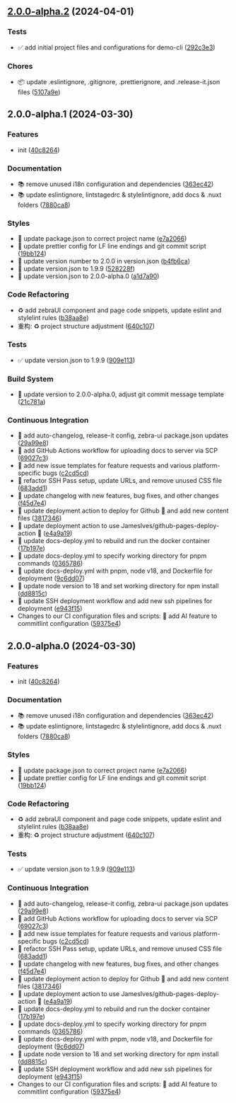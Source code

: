 ## [2.0.0-alpha.2](https://github.com/zebra-ui/zebra-ui/compare/2.0.0-alpha.1...2.0.0-alpha.2) (2024-04-01)

### Tests

- ✅ add initial project files and configurations for demo-cli ([292c3e3](https://github.com/zebra-ui/zebra-ui/commit/292c3e3b276f009e6568819db2df1cc558eea65f))

### Chores

- 📦️ update .eslintignore, .gitignore, .prettierignore, and .release-it.json files ([5107a9e](https://github.com/zebra-ui/zebra-ui/commit/5107a9e9b6480f7f0b862b7d5d52cf7492065e68))

## 2.0.0-alpha.1 (2024-03-30)

### Features

- init ([40c8264](https://github.com/zebra-ui/zebra-ui/commit/40c8264eb4b70e61955df72fc0d35d961944f19d))

### Documentation

- 📚 remove unused i18n configuration and dependencies ([363ec42](https://github.com/zebra-ui/zebra-ui/commit/363ec42b275881b0cf13b474b38e21ad5610e8d2))
- 📚 update eslintignore, lintstagedrc & stylelintignore, add docs & .nuxt folders ([7880ca8](https://github.com/zebra-ui/zebra-ui/commit/7880ca8ac44f037cfe9ced81fe6bea87113eace8))

### Styles

- 🎨 update package.json to correct project name ([e7a2066](https://github.com/zebra-ui/zebra-ui/commit/e7a206657b76f7b273fee2fcf34ac4a73abe3bcd))
- 🎨 update prettier config for LF line endings and git commit script ([19bb124](https://github.com/zebra-ui/zebra-ui/commit/19bb124e66bc16bf801e88a9e6530e6024754a3e))
- 🎨 update version number to 2.0.0 in version.json ([b4fb6ca](https://github.com/zebra-ui/zebra-ui/commit/b4fb6ca4dab9f893e0e9515a117d499d8e3e5a81))
- 🎨 update version.json to 1.9.9 ([528228f](https://github.com/zebra-ui/zebra-ui/commit/528228f15419071379623a1fcfcfc7702390bd04))
- 🎨 update version.json to 2.0.0-alpha.0 ([a1d7a90](https://github.com/zebra-ui/zebra-ui/commit/a1d7a902ebb7e42645124226f6b58091d7050263))

### Code Refactoring

- ♻️ add zebraUI component and page code snippets, update eslint and stylelint rules ([b38aa8e](https://github.com/zebra-ui/zebra-ui/commit/b38aa8e67b9994f6152be26eac5edbc4ccf6ea45))
- 重构: ♻️ project structure adjustment ([640c107](https://github.com/zebra-ui/zebra-ui/commit/640c10707a8ae2cc5f8a8fdb17cfed4e1fec3be4))

### Tests

- ✅ update version.json to 1.9.9 ([909e113](https://github.com/zebra-ui/zebra-ui/commit/909e11397cc49142921ff77ed0ef172908d676cf))

### Build System

- 🔨 update version to 2.0.0-alpha.0, adjust git commit message template ([21c781a](https://github.com/zebra-ui/zebra-ui/commit/21c781a0855dce8c5d2a1da8d0ed78bec025a7f1))

### Continuous Integration

- 🎡 add auto-changelog, release-it config, zebra-ui package.json updates ([29a99e8](https://github.com/zebra-ui/zebra-ui/commit/29a99e827f0d70aa2cc59f0a390c6853d9e0cb0b))
- 🎡 add GitHub Actions workflow for uploading docs to server via SCP ([69027c3](https://github.com/zebra-ui/zebra-ui/commit/69027c3fa283b05511670407df093126b5ce8ed2))
- 🎡 add new issue templates for feature requests and various platform-specific bugs ([c2cd5cd](https://github.com/zebra-ui/zebra-ui/commit/c2cd5cd5045c26030cf8991462f04e2dd758aa6a))
- 🎡 refactor SSH Pass setup, update URLs, and remove unused CSS file ([683add1](https://github.com/zebra-ui/zebra-ui/commit/683add157387747829b50a4f04c800cd2e66dc14))
- 🎡 update changelog with new features, bug fixes, and other changes ([f45d7e4](https://github.com/zebra-ui/zebra-ui/commit/f45d7e45571ca8583ad48881a97650f70cd0a2cd))
- 🎡 update deployment action to deploy for Github 🚀 and add new content files ([3817346](https://github.com/zebra-ui/zebra-ui/commit/38173460c8866acc0c2685d4d826486c929a8494))
- 🎡 update deployment action to use JamesIves/github-pages-deploy-action 🚀 ([e4a9a19](https://github.com/zebra-ui/zebra-ui/commit/e4a9a19fc929c7c3403ef0b7a28ca68456950d08))
- 🎡 update docs-deploy.yml to rebuild and run the docker container ([17b197e](https://github.com/zebra-ui/zebra-ui/commit/17b197ec2ef59ec69613aa387e7ae39a47ef997b))
- 🎡 update docs-deploy.yml to specify working directory for pnpm commands ([0365786](https://github.com/zebra-ui/zebra-ui/commit/036578687a7b5e78cc7bf39c3bd05b53ae60d667))
- 🎡 update docs-deploy.yml with pnpm, node v18, and Dockerfile for deployment ([9c6dd07](https://github.com/zebra-ui/zebra-ui/commit/9c6dd071ccc2df175b854fdb2866f781720567c0))
- 🎡 update node version to 18 and set working directory for npm install ([dd8815c](https://github.com/zebra-ui/zebra-ui/commit/dd8815ccaa5bfef5b0534058f71965af6a2229cb))
- 🎡 update SSH deployment workflow and add new ssh pipelines for deployment ([e943f15](https://github.com/zebra-ui/zebra-ui/commit/e943f155aba13f264245f0c6e7cc2c0f8274792f))
- Changes to our CI configuration files and scripts: 🎡 add AI feature to commitlint configuration ([59375e4](https://github.com/zebra-ui/zebra-ui/commit/59375e4ec76579a2ce4e7d4848c33b762f48b628))

## 2.0.0-alpha.0 (2024-03-30)

### Features

- init ([40c8264](https://github.com/zebra-ui/zebra-ui/commit/40c8264eb4b70e61955df72fc0d35d961944f19d))

### Documentation

- 📚 remove unused i18n configuration and dependencies ([363ec42](https://github.com/zebra-ui/zebra-ui/commit/363ec42b275881b0cf13b474b38e21ad5610e8d2))
- 📚 update eslintignore, lintstagedrc & stylelintignore, add docs & .nuxt folders ([7880ca8](https://github.com/zebra-ui/zebra-ui/commit/7880ca8ac44f037cfe9ced81fe6bea87113eace8))

### Styles

- 🎨 update package.json to correct project name ([e7a2066](https://github.com/zebra-ui/zebra-ui/commit/e7a206657b76f7b273fee2fcf34ac4a73abe3bcd))
- 🎨 update prettier config for LF line endings and git commit script ([19bb124](https://github.com/zebra-ui/zebra-ui/commit/19bb124e66bc16bf801e88a9e6530e6024754a3e))

### Code Refactoring

- ♻️ add zebraUI component and page code snippets, update eslint and stylelint rules ([b38aa8e](https://github.com/zebra-ui/zebra-ui/commit/b38aa8e67b9994f6152be26eac5edbc4ccf6ea45))
- 重构: ♻️ project structure adjustment ([640c107](https://github.com/zebra-ui/zebra-ui/commit/640c10707a8ae2cc5f8a8fdb17cfed4e1fec3be4))

### Tests

- ✅ update version.json to 1.9.9 ([909e113](https://github.com/zebra-ui/zebra-ui/commit/909e11397cc49142921ff77ed0ef172908d676cf))

### Continuous Integration

- 🎡 add auto-changelog, release-it config, zebra-ui package.json updates ([29a99e8](https://github.com/zebra-ui/zebra-ui/commit/29a99e827f0d70aa2cc59f0a390c6853d9e0cb0b))
- 🎡 add GitHub Actions workflow for uploading docs to server via SCP ([69027c3](https://github.com/zebra-ui/zebra-ui/commit/69027c3fa283b05511670407df093126b5ce8ed2))
- 🎡 add new issue templates for feature requests and various platform-specific bugs ([c2cd5cd](https://github.com/zebra-ui/zebra-ui/commit/c2cd5cd5045c26030cf8991462f04e2dd758aa6a))
- 🎡 refactor SSH Pass setup, update URLs, and remove unused CSS file ([683add1](https://github.com/zebra-ui/zebra-ui/commit/683add157387747829b50a4f04c800cd2e66dc14))
- 🎡 update changelog with new features, bug fixes, and other changes ([f45d7e4](https://github.com/zebra-ui/zebra-ui/commit/f45d7e45571ca8583ad48881a97650f70cd0a2cd))
- 🎡 update deployment action to deploy for Github 🚀 and add new content files ([3817346](https://github.com/zebra-ui/zebra-ui/commit/38173460c8866acc0c2685d4d826486c929a8494))
- 🎡 update deployment action to use JamesIves/github-pages-deploy-action 🚀 ([e4a9a19](https://github.com/zebra-ui/zebra-ui/commit/e4a9a19fc929c7c3403ef0b7a28ca68456950d08))
- 🎡 update docs-deploy.yml to rebuild and run the docker container ([17b197e](https://github.com/zebra-ui/zebra-ui/commit/17b197ec2ef59ec69613aa387e7ae39a47ef997b))
- 🎡 update docs-deploy.yml to specify working directory for pnpm commands ([0365786](https://github.com/zebra-ui/zebra-ui/commit/036578687a7b5e78cc7bf39c3bd05b53ae60d667))
- 🎡 update docs-deploy.yml with pnpm, node v18, and Dockerfile for deployment ([9c6dd07](https://github.com/zebra-ui/zebra-ui/commit/9c6dd071ccc2df175b854fdb2866f781720567c0))
- 🎡 update node version to 18 and set working directory for npm install ([dd8815c](https://github.com/zebra-ui/zebra-ui/commit/dd8815ccaa5bfef5b0534058f71965af6a2229cb))
- 🎡 update SSH deployment workflow and add new ssh pipelines for deployment ([e943f15](https://github.com/zebra-ui/zebra-ui/commit/e943f155aba13f264245f0c6e7cc2c0f8274792f))
- Changes to our CI configuration files and scripts: 🎡 add AI feature to commitlint configuration ([59375e4](https://github.com/zebra-ui/zebra-ui/commit/59375e4ec76579a2ce4e7d4848c33b762f48b628))
